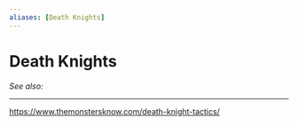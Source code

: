 ```yaml
---
aliases: [Death Knights]
---
```

# Death Knights
*See also:* 
___
https://www.themonstersknow.com/death-knight-tactics/
